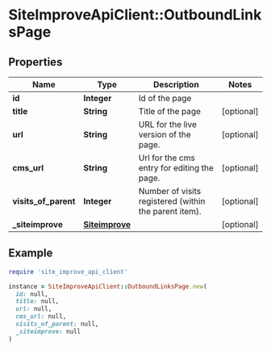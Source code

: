 # SiteImproveApiClient::OutboundLinksPage

## Properties

| Name | Type | Description | Notes |
| ---- | ---- | ----------- | ----- |
| **id** | **Integer** | Id of the page |  |
| **title** | **String** | Title of the page | [optional] |
| **url** | **String** | URL for the live version of the page. | [optional] |
| **cms_url** | **String** | Url for the cms entry for editing the page. | [optional] |
| **visits_of_parent** | **Integer** | Number of visits registered (within the parent item). | [optional] |
| **_siteimprove** | [**Siteimprove**](Siteimprove.md) |  | [optional] |

## Example

```ruby
require 'site_improve_api_client'

instance = SiteImproveApiClient::OutboundLinksPage.new(
  id: null,
  title: null,
  url: null,
  cms_url: null,
  visits_of_parent: null,
  _siteimprove: null
)
```

